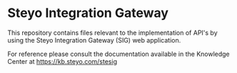 # Steyo Integration Gateway
This repository contains files relevant to the implementation of API's by using the Steyo Integration Gateway (SIG) web application.

For reference please consult the documentation available in the Knowledge Center at https://kb.steyo.com/stesig
